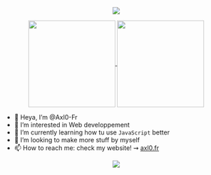 <p align="center">
  <img src="https://capsule-render.vercel.app/api?type=blur&height=300&color=0:fdd5f5,100:e069a9&text=Hullo,%20Axl0%20here!&section=header&fontColor=fba0cc&animation=blink&stroke=ffffff&strokeWidth=2&desc=I'm%20an%20Axlolotl!%20—%20They%2Fthem&descAlignY=64&descAlign=50"/>

<p align="center">
  <a href="https://github.com/Axl0-Fr">
    <img height=195 align="center" src="https://github-readme-stats.vercel.app/api?username=Axl0-Fr&show_icons=true&theme=catppuccin_mocha" />
  </a>
  <a href="https://github.com/Axl0-Fr">
    <img height=195 align="center" src="https://github-readme-stats.vercel.app/api/top-langs?username=Axl0-Fr&exclude-repo=https://github.com/Axl0-Fr/legacy.Axl0-Fr.github.io,https://github.com/Axl0-Fr/creatomat.github.io&langs_count=8&card_width=130&theme=catppuccin_mocha" /> 
  </a>
</p>

- 👋 Heya, I’m @Axl0-Fr
- 👀 I’m interested in Web developpement
- 🌱 I’m currently learning how tu use `JavaScript` better
- 💞️ I’m looking to make more stuff by myself
- 📫 How to reach me: check my website! ⇝ [axl0.fr](Axl0-Fr.github.io)

<p align="center">
  <img src="https://capsule-render.vercel.app/api?type=waving&color=gradient&height=200&&section=footer&text=Seeya!+%5C^o^%2F&fontSize=40&fontAlign=50&fontAlignY=70&desc=&descAlign=50&descSize=30&descAlignY=40" />
</p>
